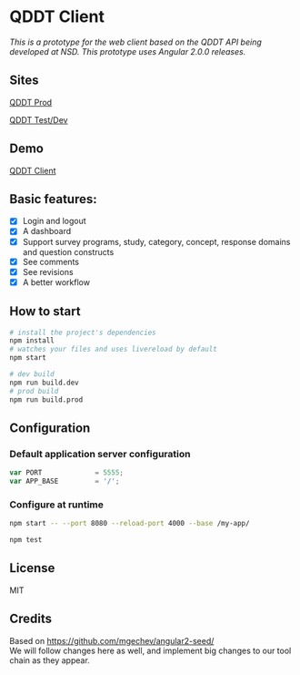# QDDT Client

*This is a prototype for the web client based on the QDDT API being developed at NSD. This prototype uses Angular 2.0.0 releases.*

## Sites

[QDDT Prod](https://qddt.nsd.no)

[QDDT Test/Dev](http://qddt-dev.nsd.no)

## Demo

[QDDT Client](http://dasish.github.io/qddt-client/)

## Basic features:

- [x] Login and logout
- [x] A dashboard
- [x] Support survey programs, study, category, concept, response domains and question constructs
- [x] See comments
- [x] See revisions
- [x] A better workflow

## How to start

```bash
# install the project's dependencies
npm install
# watches your files and uses livereload by default
npm start

# dev build
npm run build.dev
# prod build
npm run build.prod
```

## Configuration

### Default application server configuration

```javascript
var PORT             = 5555;
var APP_BASE         = '/';
```

### Configure at runtime

```bash
npm start -- --port 8080 --reload-port 4000 --base /my-app/
```
```bash
npm test
```

## License

MIT

## Credits

Based on https://github.com/mgechev/angular2-seed/  
We will follow changes here as well, and implement big changes to our tool chain as they appear.
